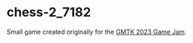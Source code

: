 # chess-2_7182

Small game created originally for the [GMTK 2023 Game Jam](https://itch.io/jam/gmtk-2023).
